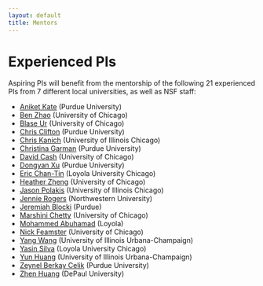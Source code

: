 ```yaml
---
layout: default
title: Mentors
---
```


# Experienced PIs

Aspiring PIs will benefit from the mentorship of the following 21 experienced PIs from 7 different local universities, as well as NSF staff:

  * [Aniket Kate](https://www.cs.purdue.edu/homes/akate/) (Purdue University)
  * [Ben Zhao](https://people.cs.uchicago.edu/~ravenben/) (University of Chicago)
  * [Blase Ur](https://www.blaseur.com/) (University of Chicago)
  * [Chris Clifton](https://www.cs.purdue.edu/homes/clifton/) (Purdue University)
  * [Chris Kanich](https://www.cs.uic.edu/~ckanich/) (University of Illinois Chicago)
  * [Christina Garman](https://www.cs.purdue.edu/homes/clg/) (Purdue University)
  * [David Cash](https://people.cs.uchicago.edu/~davidcash/) (University of Chicago)
  * [Dongyan Xu](https://www.cs.purdue.edu/homes/dxu/) (Purdue University)
  * [Eric Chan-Tin](https://chantin.cs.luc.edu/~chantin/) (Loyola University Chicago)
  * [Heather Zheng](https://people.cs.uchicago.edu/~htzheng/) (University of Chicago)
  * [Jason Polakis](https://www.cs.uic.edu/~polakis/aboutme/) (University of Illinois Chicago)
  * [Jennie Rogers](http://users.eecs.northwestern.edu/~jennie/) (Northwestern University)
  * [Jeremiah Blocki](https://www.cs.purdue.edu/homes/jblocki/) (Purdue)
  * [Marshini Chetty](https://www.marshini.net/) (University of Chicago)
  * [Mohammed Abuhamad](https://abuhamad.cs.luc.edu/) (Loyola)
  * [Nick Feamster](https://people.cs.uchicago.edu/~feamster/) (University of Chicago)
  * [Yang Wang](https://ischool.illinois.edu/people/yang-wang) (University of Illinois Urbana-Champaign)
  * [Yasin Silva](https://ysilva.cs.luc.edu/) (Loyola University Chicago)
  * [Yun Huang](https://ischool.illinois.edu/people/yun-huang) (University of Illinois Urbana-Champaign)
  * [Zeynel Berkay Celik](https://beerkay.github.io/) (Purdue University)
  * [Zhen Huang](https://facsrv.cs.depaul.edu/zhuang28/) (DePaul University)